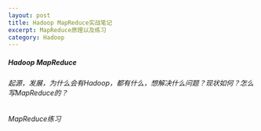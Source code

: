 ```yaml
---
layout: post
title: Hadoop MapReduce实战笔记
excerpt: MapReduce原理以及练习
category: Hadoop
---
```


##### Hadoop MapReduce

###### 起源，发展，为什么会有Hadoop，都有什么，想解决什么问题？现状如何？怎么写MapReduce的？


###### MapReduce练习
